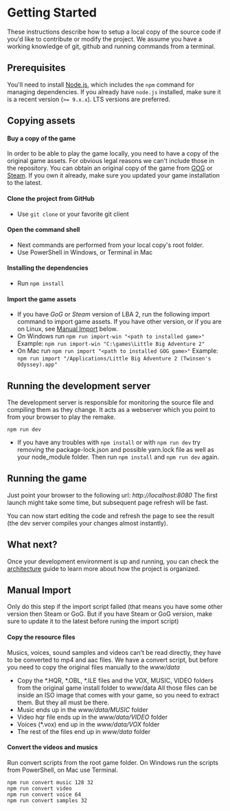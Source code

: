 # Getting Started

These instructions describe how to setup a local copy of the source code if you'd like to contribute or modify the project.
We assume you have a working knowledge of git, github and running commands from a terminal.


## Prerequisites

You'll need to install [Node.js](https://nodejs.org), which includes the `npm` command for managing dependencies.
If you already have `node.js` installed, make sure it is a recent version (`>= 9.x.x`). LTS versions are preferred.


## Copying assets

#### Buy a copy of the game

In order to be able to play the game locally, you need to have a copy of the original game assets.
For obvious legal reasons we can't include those in the repository.
You can obtain an original copy of the game from [GOG](https://www.gog.com/game/little_big_adventure_2) or [Steam](http://store.steampowered.com/app/398000/Little_Big_Adventure_2/).
If you own it already, make sure you updated your game installation to the latest.

#### Clone the project from GitHub
- Use `git clone` or your favorite git client

#### Open the command shell
- Next commands are performed from your local copy's root folder.
- Use PowerShell in Windows, or Terminal in Mac 

#### Installing the dependencies
- Run `npm install`

#### Import the game assets
- If you have _GoG_ or _Steam_ version of LBA 2, run the following import command to import game assets. If you have other version, or if you are on Linux, see [Manual Import](#manual-import) below.
- On Windows run `npm run import-win "<path to installed game>"`
Example: `npm run import-win "C:\games\Little Big Adventure 2"`
- On Mac run `npm run import "<path to installed GOG game>"`
Example: `npm run import "/Applications/Little Big Adventure 2 (Twinsen's Odyssey).app"`

## Running the development server

The development server is responsible for monitoring the source file and compiling them as they change.
It acts as a webserver which you point to from your browser to play the remake.

`npm run dev`

- If you have any troubles with `npm install` or with `npm run dev` try removing the package-lock.json and possible yarn.lock file as well as your node_module folder. Then run `npm install` and `npm run dev` again.

## Running the game

Just point your browser to the following url: _http://localhost:8080_
The first launch might take some time, but subsequent page refresh will be fast.

You can now start editing the code and refresh the page to see the result (the dev server compiles your changes almost instantly).

## What next?

Once your development environment is up and running, you can check the [architecture](architecture.md) guide to learn more about how the project is organized.

## Manual Import

Only do this step if the import script failed (that means you have some other version then Steam or GoG. But if you have Steam or GoG version, make sure to update it to the latest before runing the import script)

#### Copy the resource files

Musics, voices, sound samples and videos can't be read directly, they have to be converted to mp4 and aac files. We have a convert script, but before you need to copy the original files manually to the _www/data_

* Copy the *.HQR, *.OBL, *.ILE files and the VOX, MUSIC, VIDEO folders from the original game install folder to www/data
All those files can be inside an ISO image that comes with your game, so you need to extract them. But they all must be there.
* Music ends up in the _www/data/MUSIC_ folder
* Video hqr file ends up in the _www/data/VIDEO_ folder
* Voices (*.vox) end up in the _www/data/VOX_ folder
* The rest of the files end up in _www/data_ folder

#### Convert the videos and musics

Run convert scripts from the root game folder. On Windows run the scripts from PowerShell, on Mac use Terminal.
```
npm run convert music 128 32
npm run convert video
npm run convert voice 64
npm run convert samples 32
```

